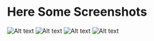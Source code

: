 # Here Some Screenshots
![Alt text](https://github.com/Akira96kill/Italian-Books-Downloader/blob/main/Cattura.JPG)
![Alt text](https://github.com/Akira96kill/Italian-Books-Downloader/blob/main/Cattura1.JPG)
![Alt text](https://github.com/Akira96kill/Italian-Books-Downloader/blob/main/Cattura3.JPG)
![Alt text](https://github.com/Akira96kill/Italian-Books-Downloader/blob/main/Cattura4.JPG)
